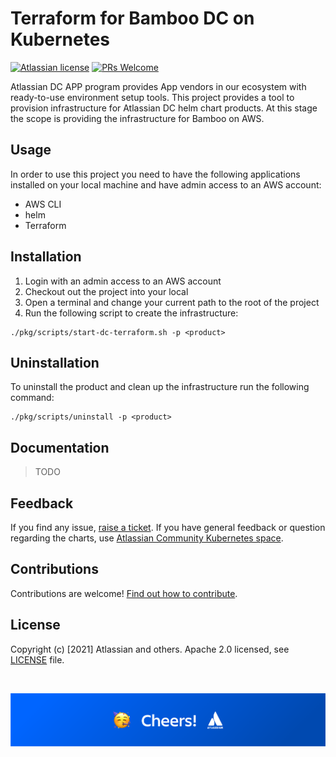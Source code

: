 # Terraform for Bamboo DC on Kubernetes
[![Atlassian license](https://img.shields.io/badge/license-Apache%202.0-blue.svg?style=flat-square)](LICENSE) [![PRs Welcome](https://img.shields.io/badge/PRs-welcome-brightgreen.svg?style=flat-square)](CONTRIBUTING.md)

Atlassian DC APP program provides App vendors in our ecosystem with ready-to-use environment setup tools. 
This project provides a tool to provision infrastructure for Atlassian DC helm chart products.
At this stage the scope is providing the infrastructure for Bamboo on AWS.  


## Usage

In order to use this project you need to have the following applications installed on your local machine and have admin access to an AWS account:

* AWS CLI
* helm
* Terraform

## Installation

1. Login with an admin access to an AWS account
2. Checkout out the project into your local
3. Open a terminal and change your current path to the root of the project
4. Run the following script to create the infrastructure:
```shell
./pkg/scripts/start-dc-terraform.sh -p <product>
```

## Uninstallation

To uninstall the product and clean up the infrastructure run the following command:
```shell script
./pkg/scripts/uninstall -p <product>
```

## Documentation
> TODO


## Feedback

If you find any issue, [raise a ticket](https://support.atlassian.com/contact/). If you have general feedback or question regarding the charts, use [Atlassian Community Kubernetes space](https://community.atlassian.com/t5/Atlassian-Data-Center-on/gh-p/DC_Kubernetes).
  

## Contributions

Contributions are welcome! [Find out how to contribute](CONTRIBUTING.md). 

## License

Copyright (c) [2021] Atlassian and others.
Apache 2.0 licensed, see [LICENSE](LICENSE) file.

<br/> 


[![With ❤️ from Atlassian](https://raw.githubusercontent.com/atlassian-internal/oss-assets/master/banner-cheers-light.png)](https://www.atlassian.com)
